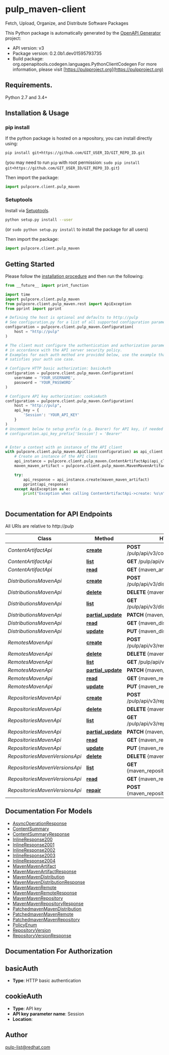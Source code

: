 # pulp_maven-client
Fetch, Upload, Organize, and Distribute Software Packages

This Python package is automatically generated by the [OpenAPI Generator](https://openapi-generator.tech) project:

- API version: v3
- Package version: 0.2.0b1.dev01595793735
- Build package: org.openapitools.codegen.languages.PythonClientCodegen
For more information, please visit [https://pulpproject.org](https://pulpproject.org)

## Requirements.

Python 2.7 and 3.4+

## Installation & Usage
### pip install

If the python package is hosted on a repository, you can install directly using:

```sh
pip install git+https://github.com/GIT_USER_ID/GIT_REPO_ID.git
```
(you may need to run `pip` with root permission: `sudo pip install git+https://github.com/GIT_USER_ID/GIT_REPO_ID.git`)

Then import the package:
```python
import pulpcore.client.pulp_maven
```

### Setuptools

Install via [Setuptools](http://pypi.python.org/pypi/setuptools).

```sh
python setup.py install --user
```
(or `sudo python setup.py install` to install the package for all users)

Then import the package:
```python
import pulpcore.client.pulp_maven
```

## Getting Started

Please follow the [installation procedure](#installation--usage) and then run the following:

```python
from __future__ import print_function

import time
import pulpcore.client.pulp_maven
from pulpcore.client.pulp_maven.rest import ApiException
from pprint import pprint

# Defining the host is optional and defaults to http://pulp
# See configuration.py for a list of all supported configuration parameters.
configuration = pulpcore.client.pulp_maven.Configuration(
    host = "http://pulp"
)

# The client must configure the authentication and authorization parameters
# in accordance with the API server security policy.
# Examples for each auth method are provided below, use the example that
# satisfies your auth use case.

# Configure HTTP basic authorization: basicAuth
configuration = pulpcore.client.pulp_maven.Configuration(
    username = 'YOUR_USERNAME',
    password = 'YOUR_PASSWORD'
)

# Configure API key authorization: cookieAuth
configuration = pulpcore.client.pulp_maven.Configuration(
    host = "http://pulp",
    api_key = {
        'Session': 'YOUR_API_KEY'
    }
)
# Uncomment below to setup prefix (e.g. Bearer) for API key, if needed
# configuration.api_key_prefix['Session'] = 'Bearer'


# Enter a context with an instance of the API client
with pulpcore.client.pulp_maven.ApiClient(configuration) as api_client:
    # Create an instance of the API class
    api_instance = pulpcore.client.pulp_maven.ContentArtifactApi(api_client)
    maven_maven_artifact = pulpcore.client.pulp_maven.MavenMavenArtifact() # MavenMavenArtifact | 

    try:
        api_response = api_instance.create(maven_maven_artifact)
        pprint(api_response)
    except ApiException as e:
        print("Exception when calling ContentArtifactApi->create: %s\n" % e)
    
```

## Documentation for API Endpoints

All URIs are relative to *http://pulp*

Class | Method | HTTP request | Description
------------ | ------------- | ------------- | -------------
*ContentArtifactApi* | [**create**](docs/ContentArtifactApi.md#create) | **POST** /pulp/api/v3/content/maven/artifact/ | 
*ContentArtifactApi* | [**list**](docs/ContentArtifactApi.md#list) | **GET** /pulp/api/v3/content/maven/artifact/ | 
*ContentArtifactApi* | [**read**](docs/ContentArtifactApi.md#read) | **GET** {maven_artifact_href} | 
*DistributionsMavenApi* | [**create**](docs/DistributionsMavenApi.md#create) | **POST** /pulp/api/v3/distributions/maven/maven/ | 
*DistributionsMavenApi* | [**delete**](docs/DistributionsMavenApi.md#delete) | **DELETE** {maven_distribution_href} | 
*DistributionsMavenApi* | [**list**](docs/DistributionsMavenApi.md#list) | **GET** /pulp/api/v3/distributions/maven/maven/ | 
*DistributionsMavenApi* | [**partial_update**](docs/DistributionsMavenApi.md#partial_update) | **PATCH** {maven_distribution_href} | 
*DistributionsMavenApi* | [**read**](docs/DistributionsMavenApi.md#read) | **GET** {maven_distribution_href} | 
*DistributionsMavenApi* | [**update**](docs/DistributionsMavenApi.md#update) | **PUT** {maven_distribution_href} | 
*RemotesMavenApi* | [**create**](docs/RemotesMavenApi.md#create) | **POST** /pulp/api/v3/remotes/maven/maven/ | 
*RemotesMavenApi* | [**delete**](docs/RemotesMavenApi.md#delete) | **DELETE** {maven_remote_href} | 
*RemotesMavenApi* | [**list**](docs/RemotesMavenApi.md#list) | **GET** /pulp/api/v3/remotes/maven/maven/ | 
*RemotesMavenApi* | [**partial_update**](docs/RemotesMavenApi.md#partial_update) | **PATCH** {maven_remote_href} | 
*RemotesMavenApi* | [**read**](docs/RemotesMavenApi.md#read) | **GET** {maven_remote_href} | 
*RemotesMavenApi* | [**update**](docs/RemotesMavenApi.md#update) | **PUT** {maven_remote_href} | 
*RepositoriesMavenApi* | [**create**](docs/RepositoriesMavenApi.md#create) | **POST** /pulp/api/v3/repositories/maven/maven/ | 
*RepositoriesMavenApi* | [**delete**](docs/RepositoriesMavenApi.md#delete) | **DELETE** {maven_repository_href} | 
*RepositoriesMavenApi* | [**list**](docs/RepositoriesMavenApi.md#list) | **GET** /pulp/api/v3/repositories/maven/maven/ | 
*RepositoriesMavenApi* | [**partial_update**](docs/RepositoriesMavenApi.md#partial_update) | **PATCH** {maven_repository_href} | 
*RepositoriesMavenApi* | [**read**](docs/RepositoriesMavenApi.md#read) | **GET** {maven_repository_href} | 
*RepositoriesMavenApi* | [**update**](docs/RepositoriesMavenApi.md#update) | **PUT** {maven_repository_href} | 
*RepositoriesMavenVersionsApi* | [**delete**](docs/RepositoriesMavenVersionsApi.md#delete) | **DELETE** {maven_repository_version_href} | 
*RepositoriesMavenVersionsApi* | [**list**](docs/RepositoriesMavenVersionsApi.md#list) | **GET** {maven_repository_version_href}versions/ | 
*RepositoriesMavenVersionsApi* | [**read**](docs/RepositoriesMavenVersionsApi.md#read) | **GET** {maven_repository_version_href} | 
*RepositoriesMavenVersionsApi* | [**repair**](docs/RepositoriesMavenVersionsApi.md#repair) | **POST** {maven_repository_version_href}repair/ | 


## Documentation For Models

 - [AsyncOperationResponse](docs/AsyncOperationResponse.md)
 - [ContentSummary](docs/ContentSummary.md)
 - [ContentSummaryResponse](docs/ContentSummaryResponse.md)
 - [InlineResponse200](docs/InlineResponse200.md)
 - [InlineResponse2001](docs/InlineResponse2001.md)
 - [InlineResponse2002](docs/InlineResponse2002.md)
 - [InlineResponse2003](docs/InlineResponse2003.md)
 - [InlineResponse2004](docs/InlineResponse2004.md)
 - [MavenMavenArtifact](docs/MavenMavenArtifact.md)
 - [MavenMavenArtifactResponse](docs/MavenMavenArtifactResponse.md)
 - [MavenMavenDistribution](docs/MavenMavenDistribution.md)
 - [MavenMavenDistributionResponse](docs/MavenMavenDistributionResponse.md)
 - [MavenMavenRemote](docs/MavenMavenRemote.md)
 - [MavenMavenRemoteResponse](docs/MavenMavenRemoteResponse.md)
 - [MavenMavenRepository](docs/MavenMavenRepository.md)
 - [MavenMavenRepositoryResponse](docs/MavenMavenRepositoryResponse.md)
 - [PatchedmavenMavenDistribution](docs/PatchedmavenMavenDistribution.md)
 - [PatchedmavenMavenRemote](docs/PatchedmavenMavenRemote.md)
 - [PatchedmavenMavenRepository](docs/PatchedmavenMavenRepository.md)
 - [PolicyEnum](docs/PolicyEnum.md)
 - [RepositoryVersion](docs/RepositoryVersion.md)
 - [RepositoryVersionResponse](docs/RepositoryVersionResponse.md)


## Documentation For Authorization


## basicAuth

- **Type**: HTTP basic authentication


## cookieAuth

- **Type**: API key
- **API key parameter name**: Session
- **Location**: 


## Author

pulp-list@redhat.com


